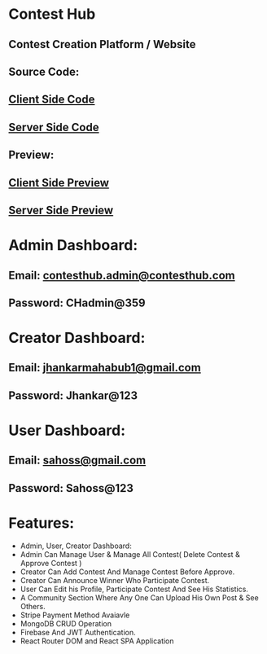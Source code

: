 

# Contest Hub
## Contest Creation Platform / Website

## Source Code:
## [ Client Side Code](https://github.com/programming-hero-web-course1/b8a12-client-side-MuhammadSahossKhan)

## [ Server Side Code](https://github.com/programming-hero-web-course1/b8a12-server-side-MuhammadSahossKhan)
## Preview: 
## [ Client Side Preview](https://contest-hub-bd.web.app/)

## [ Server Side Preview](https://contest-hub-server-beige.vercel.app/)

 # Admin Dashboard:
## Email: contesthub.admin@contesthub.com
## Password: CHadmin@359

# Creator Dashboard:
## Email: jhankarmahabub1@gmail.com
## Password: Jhankar@123

# User Dashboard:
## Email: sahoss@gmail.com
## Password: Sahoss@123

# Features:
- Admin, User, Creator Dashboard:
- Admin Can Manage User & Manage All Contest( Delete Contest & Approve Contest )
- Creator Can Add Contest And Manage Contest Before Approve.
- Creator Can Announce Winner Who Participate Contest.
- User Can Edit his Profile, Participate Contest And See His Statistics.
- A Community Section Where Any One Can Upload His Own Post & See Others.
- Stripe Payment Method Avaiavle
- MongoDB CRUD Operation
- Firebase And JWT Authentication.
- React Router DOM and React SPA Application
